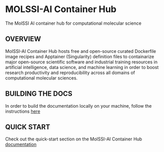 # MOLSSI-AI Container Hub

The MolSSI AI container hub for computational molecular science

## OVERVIEW

MolSSI-AI Container Hub hosts free and open-source curated Dockerfile image recipes and Apptainer (Singularity) 
definition files to containarize major open-source scientific software
and industrial training resources in artificial intelligence, data science, and 
machine learning in order to boost research productivity and reproducibility across
all domains of computational molecular sciences.

## BUILDING THE DOCS

In order to build the documentation locally on your machine, follow the instructions [here](XXXX)

## QUICK START

Check out the quick-start section on the MolSSI-AI Container Hub [documentation](XXXX)